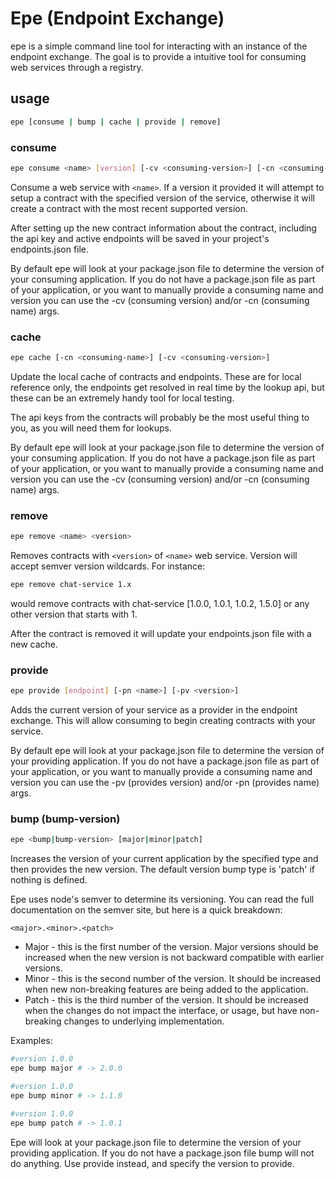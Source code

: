 # Epe (Endpoint Exchange)

epe is a simple command line tool for interacting with an instance of the endpoint exchange. The goal is to provide a intuitive tool for consuming web services through a registry.

## usage

```bash
epe [consume | bump | cache | provide | remove]
```

### consume
```bash
epe consume <name> [version] [-cv <consuming-version>] [-cn <consuming-name>]
```

Consume a web service with ```<name>```. If a version it provided it will attempt to setup a contract with the specified version of the service, otherwise it will create a contract with the most recent supported version.

After setting up the new contract information about the contract, including the api key and active endpoints will be saved in your project's endpoints.json file.

By default epe will look at your package.json file to determine the version of your consuming application. If you do not have a package.json file as part of your application, or you want to manually provide a consuming name and version you can use the -cv (consuming version) and/or -cn (consuming name) args.

### cache
```bash
epe cache [-cn <consuming-name>] [-cv <consuming-version>]
```

Update the local cache of contracts and endpoints. These are for local reference only, the endpoints get resolved in real time by the lookup api, but these can be an extremely handy tool for local testing.

The api keys from the contracts will probably be the most useful thing to you, as you will need them for lookups.

By default epe will look at your package.json file to determine the version of your consuming application. If you do not have a package.json file as part of your application, or you want to manually provide a consuming name and version you can use the -cv (consuming version) and/or -cn (consuming name) args.

### remove
```bash
epe remove <name> <version>
```

Removes contracts with ```<version>``` of ```<name>``` web service. Version will accept semver version wildcards. For instance:

```bash
epe remove chat-service 1.x
```

would remove contracts with chat-service [1.0.0, 1.0.1, 1.0.2, 1.5.0] or any other version that starts with 1.

After the contract is removed it will update your endpoints.json file with a new cache.

### provide
```bash
epe provide [endpoint] [-pn <name>] [-pv <version>]
```

Adds the current version of your service as a provider in the endpoint exchange. This will allow consuming to begin creating contracts with your service.

By default epe will look at your package.json file to determine the version of your providing application. If you do not have a package.json file as part of your application, or you want to manually provide a consuming name and version you can use the -pv (provides version) and/or -pn (provides name) args.

### bump (bump-version)
```bash
epe <bump|bump-version> [major|minor|patch]
```

Increases the version of your current application by the specified type and then provides the new version. The default version bump type is 'patch' if nothing is defined.

Epe uses node's semver to determine its versioning. You can read the full documentation on the semver site, but here is a quick breakdown:

```
<major>.<minor>.<patch>
```

* Major - this is the first number of the version. Major versions should be increased when the new version is not backward compatible with earlier versions.
* Minor - this is the second number of the version. It should be increased when new non-breaking features are being added to the application.
* Patch - this is the third number of the version. It should be increased when the changes do not impact the interface, or usage, but have non-breaking changes to underlying implementation.

Examples:
```bash
#version 1.0.0
epe bump major # -> 2.0.0

#version 1.0.0
epe bump minor # -> 1.1.0

#version 1.0.0
epe bump patch # -> 1.0.1
```

Epe will look at your package.json file to determine the version of your providing application. If you do not have a package.json file bump will not do anything. Use provide instead, and specify the version to provide.
